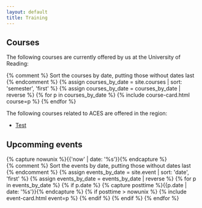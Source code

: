 ```yaml
---
layout: default
title: Training
---
```


<h2>Courses</h2>

The following courses are currently offered by us at the University of Reading:

<div class="card-columns">
    {% comment %}
    Sort the courses by date, putting those without dates last
    {% endcomment %}
    {% assign courses_by_date = site.courses | sort: 'semester', 'first' %}
    {% assign courses_by_date = courses_by_date | reverse %}
    {% for p in courses_by_date %}
        {% include course-card.html course=p %}
    {% endfor %}
</div>

The following courses related to ACES are offered in the region:

<ul>
  <li><a href="http://unknown">Test</a></li>
</ul>

<h2>Upcomming events</h2>
{% capture nowunix %}{{'now' | date: '%s'}}{% endcapture %}

<div class="card-columns">
    {% comment %}
    Sort the events by date, putting those without dates last
    {% endcomment %}
    {% assign events_by_date = site.event | sort: 'date', 'first' %}
    {% assign events_by_date = events_by_date | reverse %}
    {% for p in events_by_date %}
      {% if p.date %}
      {% capture posttime %}{{p.date | date: '%s'}}{% endcapture %}
        {% if posttime > nowunix %}
        {% include event-card.html event=p %}
        {% endif %}
      {% endif %}
    {% endfor %}
</div>
